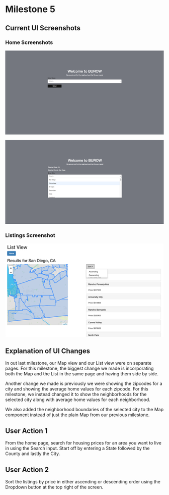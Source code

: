 # Milestone 5

## Current UI Screenshots

### Home Screenshots

![Home Screen](/images/milestone5/home1.png)

![Home Screen](/images/milestone5/home2.png)

### Listings Screenshot

![List Screen](/images/milestone5/listings-page.png)

## Explanation of UI Changes

In out last milestone, our Map view and our List view were on separate pages. For this milestone, the biggest change we made is incorporating both the Map and the List in the same page and having them side by side.

Another change we made is previously we were showing the zipcodes for a city and showing the average home values for each zipcode. For this milestone, we instead changed it to show the neighborhoods for the selected city along with average home values for each neighborhood.

We also added the neighborhood boundaries of the selected city to the Map component instead of just the plain Map from our previous milestone.

## User Action 1

From the home page, search for housing prices for an area you want to live in using the Search input. Start off by entering a State followed by the County and lastly the City.

## User Action 2

Sort the listings by price in either ascending or descending order using the Dropdown button at the top right of the screen.
